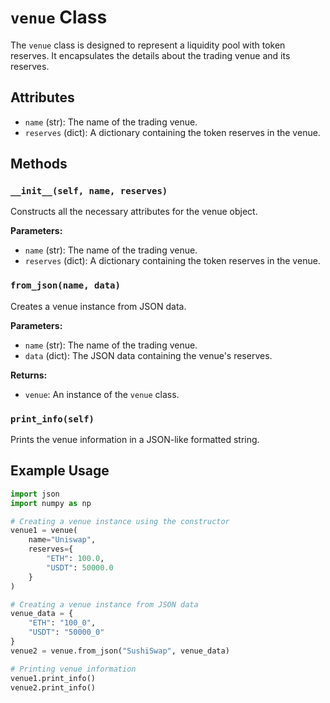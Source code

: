 # `venue` Class

The `venue` class is designed to represent a liquidity pool with token reserves. It encapsulates the details about the trading venue and its reserves.

## Attributes

- `name` (str): The name of the trading venue.
- `reserves` (dict): A dictionary containing the token reserves in the venue.

## Methods

### `__init__(self, name, reserves)`
Constructs all the necessary attributes for the venue object.

**Parameters:**
- `name` (str): The name of the trading venue.
- `reserves` (dict): A dictionary containing the token reserves in the venue.

### `from_json(name, data)`
Creates a venue instance from JSON data.

**Parameters:**
- `name` (str): The name of the trading venue.
- `data` (dict): The JSON data containing the venue's reserves.

**Returns:**
- `venue`: An instance of the `venue` class.

### `print_info(self)`
Prints the venue information in a JSON-like formatted string.

## Example Usage

```python
import json
import numpy as np

# Creating a venue instance using the constructor
venue1 = venue(
    name="Uniswap",
    reserves={
        "ETH": 100.0,
        "USDT": 50000.0
    }
)

# Creating a venue instance from JSON data
venue_data = {
    "ETH": "100_0",
    "USDT": "50000_0"
}
venue2 = venue.from_json("SushiSwap", venue_data)

# Printing venue information
venue1.print_info()
venue2.print_info()
